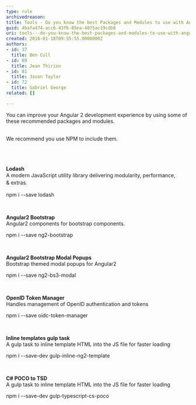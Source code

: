 ```yaml
---
type: rule
archivedreason: 
title: Tools - Do you know the best Packages and Modules to use with Angular?
guid: 4bafa474-acc6-43f6-85ea-4075ac19cdb8
uri: tools---do-you-know-the-best-packages-and-modules-to-use-with-angular
created: 2016-01-18T09:55:55.0000000Z
authors:
- id: 37
  title: Ben Cull
- id: 69
  title: Jean Thirion
- id: 81
  title: Jason Taylor
- id: 72
  title: Gabriel George
related: []

---
```



You can improve your Angular 2 development experience by using some of these recommended packages and modules.<div><br>We recommend you use NPM to include them.</div><div><br></div>
<br><excerpt class='endintro'></excerpt><br>
<p><strong>​Lodash</strong><br><span style="line-height&#58;20px;">A modern JavaScript utility library delivering&#160;modularity, performance, &amp;&#160;ex</span><span style="line-height&#58;20px;">t</span><span style="line-height&#58;20px;">ras.</span><span style="line-height&#58;20px;">​<br></span></p><p class="ssw15-rteElement-CodeArea">npm i --save lodash​</p><p>&#160;</p><p><strong>Angular2 Bootstrap</strong><br> Angular2 components for bootstrap components. </p><p class="ssw15-rteElement-CodeArea">npm i --save ng​​2-bootstrap </p><p>&#160;</p><p><strong>Angular2 Bootstrap Modal Popups</strong><br> Bootstrap themed modal popups for Angular2</p><p class="ssw15-rteElement-CodeArea">npm i --save ng​​2-bs3-modal </p><p>&#160;</p><p><strong>OpenID Token Manager</strong><br> Handles management of OpenID authentication and tokens</p><p class="ssw15-rteElement-CodeArea">npm i --save oidc-token-mana​​ger </p><p>&#160;</p><p><strong>Inline templates gulp task</strong><br> A gulp task to inline template HTML into the JS file for faster loading</p><p class="ssw15-rteElement-CodeArea">npm i --save-dev gulp-inline-ng2-tem​​plate </p><p>&#160;</p><p><strong>C# POCO to TSD</strong><br> A gulp task to inline template HTML into the JS file for faster loading</p><p class="ssw15-rteElement-CodeArea">npm i --save-de​​​v gulp-typescript-cs-poco </p><p>​&#160;​</p>


